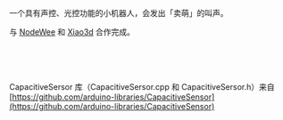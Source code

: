 一个具有声控、光控功能的小机器人，会发出「卖萌」的叫声。

与 [NodeWee](http://nodewee.me) 和 [Xiao3d](http://xiao3d.org) 合作完成。

</br>
</br>
</br>

CapacitiveSersor 库（CapacitiveSersor.cpp 和 CapacitiveSersor.h）来自 [https://github.com/arduino-libraries/CapacitiveSensor](https://github.com/arduino-libraries/CapacitiveSensor)

